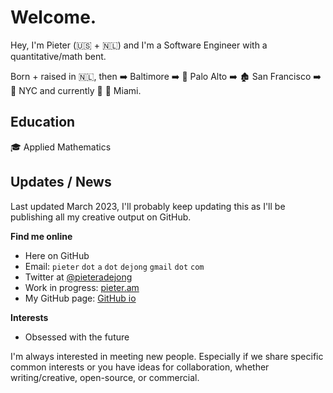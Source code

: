 # Welcome. 

Hey, I'm Pieter (:us: + :netherlands:) and I'm a Software Engineer with a quantitative/math bent.

Born + raised in :netherlands:, 
then :arrow_right: Baltimore 
:arrow_right:  :evergreen_tree: 	Palo Alto 
:arrow_right:  :derelict_house: 	San Francisco 
:arrow_right:  :statue_of_liberty: 	NYC 
and currently  :round_pushpin: :palm_tree: 			Miami.


## Education

:mortar_board: Applied Mathematics

## Updates / News

Last updated March 2023, I'll probably keep updating this as I'll be publishing all my creative output on GitHub.

**Find me online**

* Here on GitHub
* Email: `pieter` `dot` `a` `dot` `dejong` `gmail` `dot` `com`
* Twitter at [@pieteradejong](https://twitter.com/pieteradejong)
* Work in progress: [pieter.am](https://pieter.am/)
* My GitHub page: [GitHub io](https://pieteradejong.github.io/)

**Interests**

* Obsessed with the future


I'm always interested in meeting new people. Especially if we share specific common interests or you have ideas for collaboration, whether writing/creative, open-source, or commercial.

